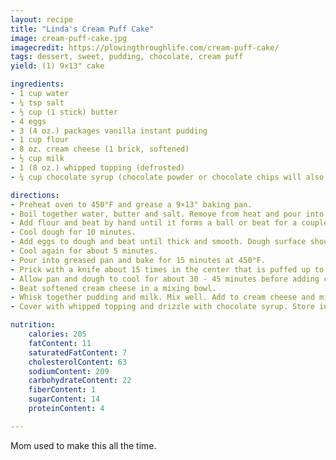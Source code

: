 ```yaml
---
layout: recipe
title: "Linda's Cream Puff Cake"
image: cream-puff-cake.jpg
imagecredit: https://plowingthroughlife.com/cream-puff-cake/
tags: dessert, sweet, pudding, chocolate, cream puff
yield: (1) 9×13" cake

ingredients:
- 1 cup water
- ¼ tsp salt
- ½ cup (1 stick) butter
- 4 eggs
- 3 (4 oz.) packages vanilla instant pudding
- 1 cup flour
- 8 oz. cream cheese (1 brick, softened)
- ½ cup milk
- 1 (8 oz.) whipped topping (defrosted)
- ¼ cup chocolate syrup (chocolate powder or chocolate chips will also work).

directions:
- Preheat oven to 450°F and grease a 9×13" baking pan.
- Boil together water, butter and salt. Remove from heat and pour into a mixing bowl.
- Add flour and beat by hand until it forms a ball or beat for a couple of minutes with an electric mixer until very well mixed.
- Cool dough for 10 minutes.
- Add eggs to dough and beat until thick and smooth. Dough surface should have a satin sheen.
- Cool again for about 5 minutes.
- Pour into greased pan and bake for 15 minutes at 450°F.
- Prick with a knife about 15 times in the center that is puffed up to allow air to escape. Reduce oven heat to 350°F and bake another 20 minutes.
- Allow pan and dough to cool for about 30 - 45 minutes before adding cream filling.
- Beat softened cream cheese in a mixing bowl.
- Whisk together pudding and milk. Mix well. Add to cream cheese and mix slowly at first and then beat well. Pour over baked cream puff.
- Cover with whipped topping and drizzle with chocolate syrup. Store in the refrigerator.

nutrition:
    calories: 205
    fatContent: 11
    saturatedFatContent: 7
    cholesterolContent: 63
    sodiumContent: 209
    carbohydrateContent: 22
    fiberContent: 1
    sugarContent: 14
    proteinContent: 4

---
```


Mom used to make this all the time.
